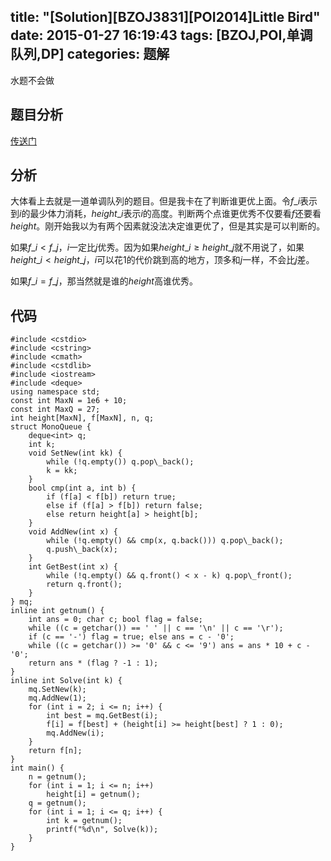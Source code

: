 title: "[Solution][BZOJ3831][POI2014]Little Bird"
date: 2015-01-27 16:19:43
tags: [BZOJ,POI,单调队列,DP]
categories: 题解
---
水题不会做
<!--more-->
## 题目分析
[传送门](http://www.lydsy.com/JudgeOnline/problem.php?id=3831)

## 分析
大体看上去就是一道单调队列的题目。但是我卡在了判断谁更优上面。令$f\_i$表示到$i$的最少体力消耗，$height\_i$表示$i$的高度。判断两个点谁更优秀不仅要看$f$还要看$height$。刚开始我以为有两个因素就没法决定谁更优了，但是其实是可以判断的。

如果$f\_i\lt f\_j$，$i$一定比$j$优秀。因为如果$height\_i\geq height\_j$就不用说了，如果$height\_i\lt height\_j$，$i$可以花$1$的代价跳到高的地方，顶多和$j$一样，不会比$j$差。

如果$f\_i=f\_j$，那当然就是谁的$height$高谁优秀。

## 代码
```
#include <cstdio>
#include <cstring>
#include <cmath>
#include <cstdlib>
#include <iostream>
#include <deque>
using namespace std;
const int MaxN = 1e6 + 10;
const int MaxQ = 27;
int height[MaxN], f[MaxN], n, q;
struct MonoQueue { 
    deque<int> q;
    int k;
    void SetNew(int kk) {
        while (!q.empty()) q.pop\_back();
        k = kk;
    }
    bool cmp(int a, int b) {
        if (f[a] < f[b]) return true;
        else if (f[a] > f[b]) return false;
        else return height[a] > height[b];
    }
    void AddNew(int x) {
        while (!q.empty() && cmp(x, q.back())) q.pop\_back();
        q.push\_back(x);
    }
    int GetBest(int x) {
        while (!q.empty() && q.front() < x - k) q.pop\_front();
        return q.front();
    }
} mq;
inline int getnum() {
    int ans = 0; char c; bool flag = false;
    while ((c = getchar()) == ' ' || c == '\n' || c == '\r');
    if (c == '-') flag = true; else ans = c - '0';
    while ((c = getchar()) >= '0' && c <= '9') ans = ans * 10 + c - '0';
    return ans * (flag ? -1 : 1);
}
inline int Solve(int k) {
    mq.SetNew(k);
    mq.AddNew(1);
    for (int i = 2; i <= n; i++) {
        int best = mq.GetBest(i);
        f[i] = f[best] + (height[i] >= height[best] ? 1 : 0);
        mq.AddNew(i);
    }
    return f[n];
}
int main() {
    n = getnum();
    for (int i = 1; i <= n; i++)
        height[i] = getnum();
    q = getnum();
    for (int i = 1; i <= q; i++) {
        int k = getnum();
        printf("%d\n", Solve(k));
    }
}
```

